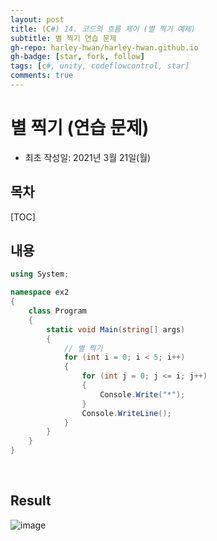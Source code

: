 ```yaml
---
layout: post
title: (C#) 14. 코드의 흐름 제어 (별 찍기 예제)
subtitle: 별 찍기 연습 문제
gh-repo: harley-hwan/harley-hwan.github.io
gh-badge: [star, fork, follow]
tags: [c#, unity, codeflowcontrol, star]
comments: true
---
```


# 별 찍기 (연습 문제)

- 최초 작성일: 2021년 3월 21일(월)

## 목차

[TOC]

## 내용

```c#
using System;

namespace ex2
{
    class Program
    {
        static void Main(string[] args)
        {
            // 별 찍기
            for (int i = 0; i < 5; i++) 
            {
                for (int j = 0; j <= i; j++) 
                {
                    Console.Write("*");
                }
                Console.WriteLine();
            }
        }
    }
}
```

<br/>

## Result

![image](https://user-images.githubusercontent.com/68185569/159214070-647ac5a1-153a-416a-adf8-f7f1d3c99d74.png)

